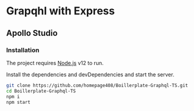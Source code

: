 # Grapqhl with Express 
## Apollo Studio
### Installation

The project requires [Node.js](https://nodejs.org/) v12 to run.

Install the dependencies and devDependencies and start the server.


```sh
git clone https://github.com/homepage408/Boillerplate-Graphql-TS.git
cd Boillerplate-Graphql-TS
npm i
npm start 
```
